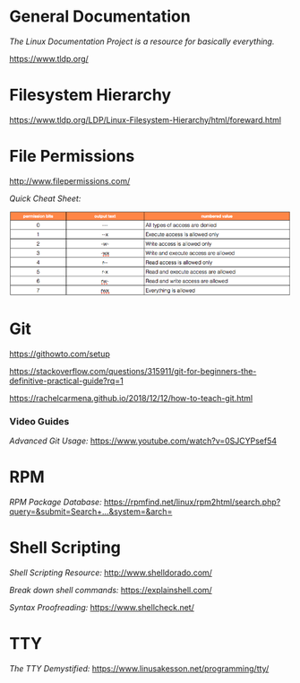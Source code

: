 # General Documentation

*The Linux Documentation Project is a resource for basically everything.*

https://www.tldp.org/

# Filesystem Hierarchy

https://www.tldp.org/LDP/Linux-Filesystem-Hierarchy/html/foreward.html

# File Permissions

http://www.filepermissions.com/

*Quick Cheat Sheet:*

![linux-permissions](linux_permissions.png)

# Git

https://githowto.com/setup

https://stackoverflow.com/questions/315911/git-for-beginners-the-definitive-practical-guide?rq=1

https://rachelcarmena.github.io/2018/12/12/how-to-teach-git.html

### Video Guides

*Advanced Git Usage:*
https://www.youtube.com/watch?v=0SJCYPsef54

# RPM

*RPM Package Database:*
https://rpmfind.net/linux/rpm2html/search.php?query=&submit=Search+...&system=&arch=

# Shell Scripting

*Shell Scripting Resource:*
http://www.shelldorado.com/

*Break down shell commands:*
https://explainshell.com/

*Syntax Proofreading:*
https://www.shellcheck.net/

# TTY

*The TTY Demystified:*
https://www.linusakesson.net/programming/tty/
